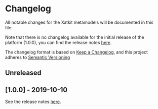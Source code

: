 # Changelog

All notable changes for the Xatkit metamodels will be documented in this file.

Note that there is no changelog available for the initial release of the platform (1.0.0), you can find the release notes [here](https://github.com/xatkit-bot-platform/xatkit-metamodels/releases).

The changelog format is based on [Keep a Changelog](https://keepachangelog.com/en/1.0.0/), and this project adheres to [Semantic Versioning](https://semver.org/v2.0.0.html)

## Unreleased



## [1.0.0] - 2019-10-10 

See the release notes [here](https://github.com/xatkit-bot-platform/xatkit-metamodels/releases).

